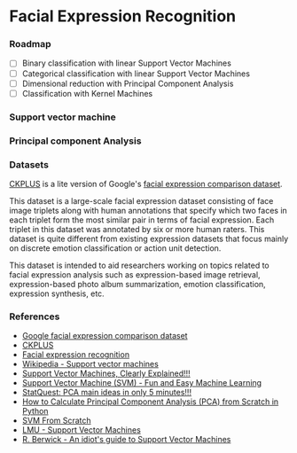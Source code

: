 # Facial Expression Recognition

### Roadmap
- [ ] Binary classification with linear Support Vector Machines
- [ ] Categorical classification with linear Support Vector Machines
- [ ] Dimensional reduction with Principal Component Analysis
- [ ] Classification with Kernel Machines

### Support vector machine

### Principal component Analysis

### Datasets

[CKPLUS](https://www.kaggle.com/shawon10/ckplus) is a lite version of Google's [facial expression comparison dataset](https://research.google/tools/datasets/google-facial-expression/).

This dataset is a large-scale facial expression dataset consisting of face image triplets along with human annotations that specify which two faces in each triplet form the most similar pair in terms of facial expression. Each triplet in this dataset was annotated by six or more human raters. This dataset is quite different from existing expression datasets that focus mainly on discrete emotion classification or action unit detection.

This dataset is intended to aid researchers working on topics related to facial expression analysis such as expression-based image retrieval, expression-based photo album summarization, emotion classification, expression synthesis, etc.

### References
- [Google facial expression comparison dataset](https://research.google/tools/datasets/google-facial-expression/)
- [CKPLUS](https://www.kaggle.com/shawon10/ckplus)
- [Facial expression recognition](https://github.com/zfjmike/facial_expression_recognition/blob/master/FML-FA18-Project-fz758-lc3909-ys3547.pdf)
- [Wikipedia - Support vector machines](https://de.wikipedia.org/wiki/Support_Vector_Machine)
- [Support Vector Machines, Clearly Explained!!!](https://www.youtube.com/watch?v=efR1C6CvhmE&ab_channel=StatQuestwithJoshStarmer)
- [Support Vector Machine (SVM) - Fun and Easy Machine Learning](https://www.youtube.com/watch?v=Y6RRHw9uN9o&ab_channel=AugmentedStartups)
- [StatQuest: PCA main ideas in only 5 minutes!!!](https://www.youtube.com/watch?v=HMOI_lkzW08&ab_channel=StatQuestwithJoshStarmer)
- [How to Calculate Principal Component Analysis (PCA) from Scratch in Python](https://machinelearningmastery.com/calculate-principal-component-analysis-scratch-python/)
- [SVM From Scratch](https://towardsdatascience.com/svm-implementation-from-scratch-python-2db2fc52e5c2)
- [LMU - Support Vector Machines](https://www.dbs.ifi.lmu.de/Lehre/KDD/WS1011/skript/kdd-3-klassifikation7.pdf)
- [R. Berwick - An idiot's guide to Support Vector Machines](http://web.mit.edu/6.034/wwwbob/svm-notes-long-08.pdf)
